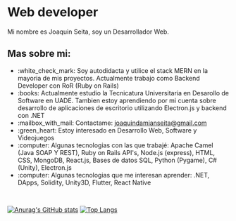 
<h1>Web developer</h1>

Mi nombre es Joaquin Seita, soy un Desarrollador Web.

<h2>Mas sobre mi:</h2>

<ul>
<li>:white_check_mark: Soy autodidacta y utilice el stack MERN en la mayoria de mis proyectos. Actualmente trabajo como Backend Developer con RoR (Ruby on Rails)</li>
<li>:books: Actualmente estudio la Tecnicatura Universitaria en Desarollo de Software en UADE. Tambien estoy aprendiendo por mi cuenta sobre desarrollo de aplicaciones de escritorio utilizando Electron.js y backend con .NET</li>
<li>:mailbox_with_mail: Contactame: <a href="mailto:joaquindamianseita@gmail.com">joaquindamianseita@gmail.com</a></li>
<li>:green_heart: Estoy interesado en Desarrollo Web, Software y Videojuegos</li>
<li>:computer: Algunas tecnologias con las que trabajé: Apache Camel (Java SOAP Y REST), Ruby on Rails API's, Node.js (express), HTML, CSS, MongoDB, React.js, Bases de datos SQL, Python (Pygame), C# (Unity), Electron.js</li>
<li>:computer: Algunas tecnologias que me interesan aprender: .NET, DApps, Solidity, Unity3D, Flutter, React Native</li>
</ul><br>

[![Anurag's GitHub stats](https://github-readme-stats.vercel.app/api?username=JoaquinDamianSeita&theme=react)](https://github.com/anuraghazra/github-readme-stats)
[![Top Langs](https://github-readme-stats.vercel.app/api/top-langs/?username=JoaquinDamianSeita&layout=compact&theme=react)](https://github.com/anuraghazra/github-readme-stats)
